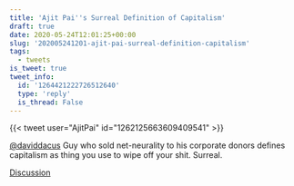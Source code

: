 ```yaml
---
title: 'Ajit Pai''s Surreal Definition of Capitalism'
draft: true
date: 2020-05-24T12:01:25+00:00
slug: '202005241201-ajit-pai-surreal-definition-capitalism'
tags:
  - tweets
is_tweet: true
tweet_info:
  id: '1264421222726512640'
  type: 'reply'
  is_thread: False
---
```




{{< tweet user="AjitPai" id="1262125663609409541" >}}

[@daviddacus](https://x.com/daviddacus) Guy who sold net-neurality to his corporate donors defines capitalism as thing you use to wipe off your shit. Surreal.

[Discussion](https://x.com/sytelus/status/1264421222726512640)
